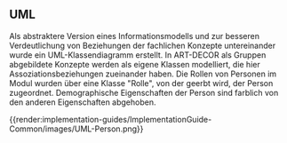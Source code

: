 ## UML

Als abstraktere Version eines Informationsmodells und zur besseren Verdeutlichung von Beziehungen der fachlichen Konzepte untereinander wurde ein UML-Klassendiagramm erstellt. In ART-DECOR als Gruppen abgebildete Konzepte werden als eigene Klassen modelliert, die hier Assoziationsbeziehungen zueinander haben. Die Rollen von Personen im Modul wurden über eine Klasse "Rolle", von der geerbt wird, der Person zugeordnet. Demographische Eigenschaften der Person sind farblich von den anderen Eigenschaften abgehoben.

{{render:implementation-guides/ImplementationGuide-Common/images/UML-Person.png}}